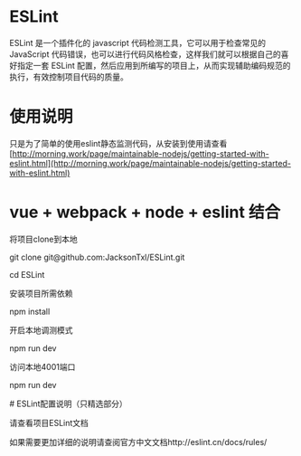 # ESLint
ESLint 是一个插件化的 javascript 代码检测工具，它可以用于检查常见的 JavaScript 代码错误，也可以进行代码风格检查，这样我们就可以根据自己的喜好指定一套 ESLint 配置，然后应用到所编写的项目上，从而实现辅助编码规范的执行，有效控制项目代码的质量。
# 使用说明
只是为了简单的使用eslint静态监测代码，从安装到使用请查看
[http://morning.work/page/maintainable-nodejs/getting-started-with-eslint.html](http://morning.work/page/maintainable-nodejs/getting-started-with-eslint.html)
# vue + webpack + node + eslint 结合
将项目clone到本地
<p>git clone git@github.com:JacksonTxl/ESLint.git</p>
<p>cd ESLint</p>
<p>安装项目所需依赖</p>
<p>npm install</p>
<p>开启本地调测模式</p>
<p>npm run dev</p>
<p>访问本地4001端口</p>
<p>npm run dev</p>
# ESLint配置说明（只精选部分）
<p>请查看项目ESLint文档</p>
如果需要更加详细的说明请查阅官方中文文档http://eslint.cn/docs/rules/
